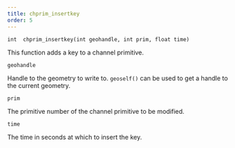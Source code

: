 ```yaml
---
title: chprim_insertkey
order: 5
---
```

`int  chprim_insertkey(int geohandle, int prim, float time)`

This function adds a key to a channel primitive.

`geohandle`

Handle to the geometry to write to. `geoself()` can be used to get a handle to the current geometry.

`prim`

The primitive number of the channel primitive to be modified.

`time`

The time in seconds at which to insert the key.
